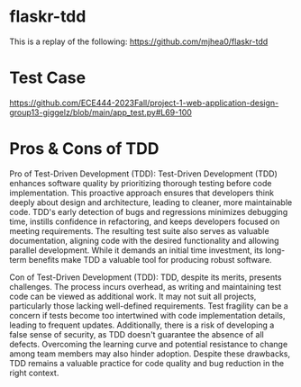 # flaskr-tdd
This is a replay of the following: https://github.com/mjhea0/flaskr-tdd

# Test Case
https://github.com/ECE444-2023Fall/project-1-web-application-design-group13-giggelz/blob/main/app_test.py#L69-100

# Pros & Cons of TDD
Pro of Test-Driven Development (TDD):
Test-Driven Development (TDD) enhances software quality by prioritizing thorough testing before code implementation. This proactive approach ensures that developers think deeply about design and architecture, leading to cleaner, more maintainable code. TDD's early detection of bugs and regressions minimizes debugging time, instills confidence in refactoring, and keeps developers focused on meeting requirements. The resulting test suite also serves as valuable documentation, aligning code with the desired functionality and allowing parallel development. While it demands an initial time investment, its long-term benefits make TDD a valuable tool for producing robust software.

Con of Test-Driven Development (TDD):
TDD, despite its merits, presents challenges. The process incurs overhead, as writing and maintaining test code can be viewed as additional work. It may not suit all projects, particularly those lacking well-defined requirements. Test fragility can be a concern if tests become too intertwined with code implementation details, leading to frequent updates. Additionally, there is a risk of developing a false sense of security, as TDD doesn't guarantee the absence of all defects. Overcoming the learning curve and potential resistance to change among team members may also hinder adoption. Despite these drawbacks, TDD remains a valuable practice for code quality and bug reduction in the right context.
